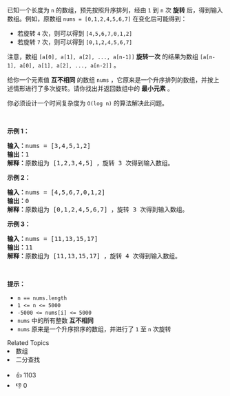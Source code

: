 已知一个长度为 <code>n</code> 的数组，预先按照升序排列，经由 <code>1</code> 到 <code>n</code> 次 <strong>旋转</strong> 后，得到输入数组。例如，原数组 <code>nums = [0,1,2,4,5,6,7]</code> 在变化后可能得到：

<ul> 
 <li>若旋转 <code>4</code> 次，则可以得到 <code>[4,5,6,7,0,1,2]</code></li> 
 <li>若旋转 <code>7</code> 次，则可以得到 <code>[0,1,2,4,5,6,7]</code></li> 
</ul>

<p>注意，数组 <code>[a[0], a[1], a[2], ..., a[n-1]]</code> <strong>旋转一次</strong> 的结果为数组 <code>[a[n-1], a[0], a[1], a[2], ..., a[n-2]]</code> 。</p>

<p>给你一个元素值 <strong>互不相同</strong> 的数组 <code>nums</code> ，它原来是一个升序排列的数组，并按上述情形进行了多次旋转。请你找出并返回数组中的 <strong>最小元素</strong> 。</p>

<p>你必须设计一个时间复杂度为&nbsp;<code>O(log n)</code> 的算法解决此问题。</p>

<p>&nbsp;</p>

<p><strong>示例 1：</strong></p>

<pre>
<strong>输入：</strong>nums = [3,4,5,1,2]
<strong>输出：</strong>1
<strong>解释：</strong>原数组为 [1,2,3,4,5] ，旋转 3 次得到输入数组。
</pre>

<p><strong>示例 2：</strong></p>

<pre>
<strong>输入：</strong>nums = [4,5,6,7,0,1,2]
<strong>输出：</strong>0
<strong>解释：</strong>原数组为 [0,1,2,4,5,6,7] ，旋转 3 次得到输入数组。
</pre>

<p><strong>示例 3：</strong></p>

<pre>
<strong>输入：</strong>nums = [11,13,15,17]
<strong>输出：</strong>11
<strong>解释：</strong>原数组为 [11,13,15,17] ，旋转 4 次得到输入数组。
</pre>

<p>&nbsp;</p>

<p><strong>提示：</strong></p>

<ul> 
 <li><code>n == nums.length</code></li> 
 <li><code>1 &lt;= n &lt;= 5000</code></li> 
 <li><code>-5000 &lt;= nums[i] &lt;= 5000</code></li> 
 <li><code>nums</code> 中的所有整数 <strong>互不相同</strong></li> 
 <li><code>nums</code> 原来是一个升序排序的数组，并进行了 <code>1</code> 至 <code>n</code> 次旋转</li> 
</ul>

<div><div>Related Topics</div><div><li>数组</li><li>二分查找</li></div></div><br><div><li>👍 1103</li><li>👎 0</li></div>